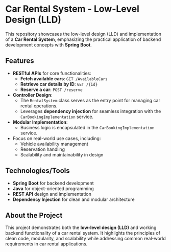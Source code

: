 # Car Rental System - Low-Level Design (LLD)

This repository showcases the low-level design (LLD) and implementation of a **Car Rental System**, emphasizing the practical application of backend development concepts with **Spring Boot**.

## Features

- **RESTful APIs** for core functionalities:
    - **Fetch available cars**: `GET /AvailableCars`
    - **Retrieve car details by ID**: `GET /{id}`
    - **Reserve a car**: `POST /reserve`
- **Controller Design**:
    - The `RentalSystem` class serves as the entry point for managing car rental operations.
    - Leverages **dependency injection** for seamless integration with the `CarBookingImplementation` service.
- **Modular Implementation**:
    - Business logic is encapsulated in the `CarBookingImplementation` service.
- Focus on real-world use cases, including:
    - Vehicle availability management
    - Reservation handling
    - Scalability and maintainability in design

## Technologies/Tools

- **Spring Boot** for backend development
- **Java** for object-oriented programming
- **REST API** design and implementation
- **Dependency Injection** for clean and modular architecture

## About the Project

This project demonstrates both the **low-level design (LLD)** and working backend functionality of a car rental system. It highlights the principles of clean code, modularity, and scalability while addressing common real-world requirements in car rental applications.
